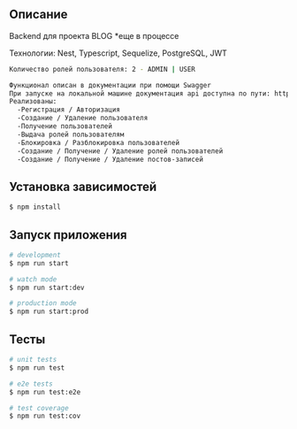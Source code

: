 ## Описание

Backend для проекта BLOG *еще в процессе

Технологии: Nest, Typescript, Sequelize, PostgreSQL, JWT

```bash
Количество ролей пользователя: 2 - ADMIN | USER

Функционал описан в документации при помощи Swagger
При запуске на локальной машине документация api доступна по пути: http://localhost:5000/api/docs
Реализованы:
  -Регистрация / Авторизация
  -Создание / Удаление пользователя
  -Получение пользователей
  -Выдача ролей пользователям
  -Блокировка / Разблокировка пользователей
  -Создание / Получение / Удаление ролей пользователей
  -Создание / Получение / Удаление постов-записей
```

## Установка зависимостей

```bash
$ npm install
```

## Запуск приложения

```bash
# development
$ npm run start

# watch mode
$ npm run start:dev

# production mode
$ npm run start:prod
```

## Тесты

```bash
# unit tests
$ npm run test

# e2e tests
$ npm run test:e2e

# test coverage
$ npm run test:cov
```
